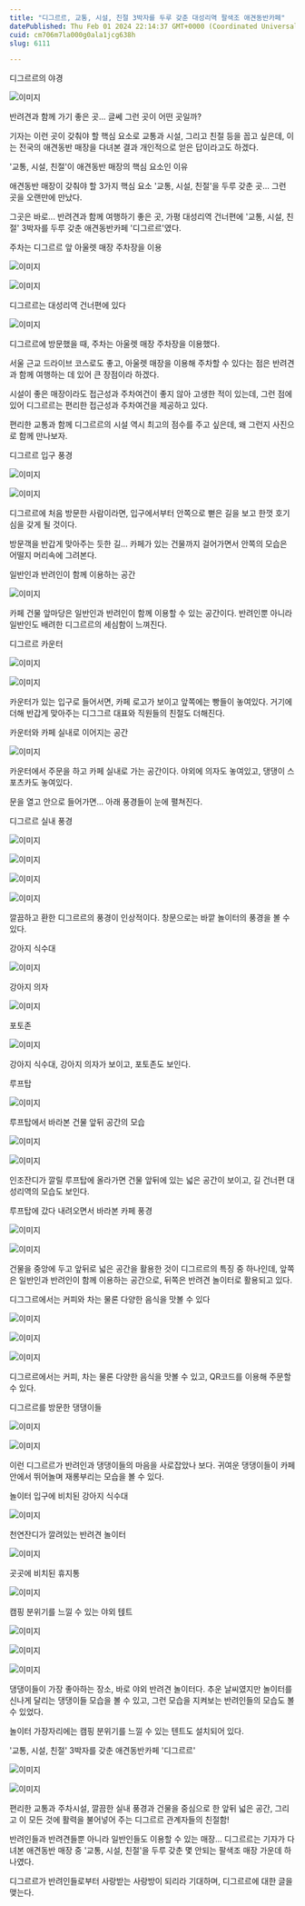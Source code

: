 ```yaml
---
title: "디그르르, 교통, 시설, 친절 3박자를 두루 갖춘 대성리역 팔색조 애견동반카페"
datePublished: Thu Feb 01 2024 22:14:37 GMT+0000 (Coordinated Universal Time)
cuid: cm706m7la000g0ala1jcg638h
slug: 6111

---
```



디그르르의 야경

![이미지](https://cdn.hashnode.com/res/hashnode/image/upload/v1739260127155/cee8c980-a470-4a5b-bb45-df7f08148fe6.jpeg)

반려견과 함께 가기 좋은 곳... 글쎄 그런 곳이 어떤 곳일까?

기자는 이런 곳이 갖춰야 할 핵심 요소로 교통과 시설, 그리고 친절 등을 꼽고 싶은데, 이는 전국의 애견동반 매장을 다녀본 결과 개인적으로 얻은 답이라고도 하겠다.

'교통, 시설, 친절'이 애견동반 매장의 핵심 요소인 이유

애견동반 매장이 갖춰야 할 3가지 핵심 요소 '교통, 시설, 친절'을 두루 갖춘 곳... 그런 곳을 오랜만에 만났다.

그곳은 바로... 반려견과 함께 여행하기 좋은 곳, 가평 대성리역 건너편에 '교통, 시설, 친절' 3박자를 두루 갖춘 애견동반카페 '디그르르'였다.

주차는 디그르르 앞 아울렛 매장 주차장을 이용

![이미지](https://cdn.hashnode.com/res/hashnode/image/upload/v1739260129429/6b9d2c7d-15a2-43c9-8fd0-b30828954e94.jpeg)

![이미지](https://cdn.hashnode.com/res/hashnode/image/upload/v1739260131397/d0c247e9-643f-457c-b9a9-5e8ed8affa13.jpeg)

디그르르는 대성리역 건너편에 있다

![이미지](https://cdn.hashnode.com/res/hashnode/image/upload/v1739260133201/0de7f151-6379-44b6-9202-4f273dad7217.jpeg)

디그르르에 방문했을 때, 주차는 아울렛 매장 주차장을 이용했다.

서울 근교 드라이브 코스로도 좋고, 아울렛 매장을 이용해 주차할 수 있다는 점은 반려견과 함께 여행하는 데 있어 큰 장점이라 하겠다.

시설이 좋은 매장이라도 접근성과 주차여건이 좋지 않아 고생한 적이 있는데, 그런 점에 있어 디그르르는 편리한 접근성과 주차여건을 제공하고 있다.

편리한 교통과 함께 디그르르의 시설 역시 최고의 점수를 주고 싶은데, 왜 그런지 사진으로 함께 만나보자.

디그르르 입구 풍경

![이미지](https://cdn.hashnode.com/res/hashnode/image/upload/v1739260135091/d2974511-ec76-4e57-8bb8-d0cb5b8674c6.jpeg)

![이미지](https://cdn.hashnode.com/res/hashnode/image/upload/v1739260137129/192c3bb8-af75-4ed6-aa5d-fc63215a1154.jpeg)

디그르르에 처음 방문한 사람이라면, 입구에서부터 안쪽으로 뻗은 길을 보고 한껏 호기심을 갖게 될 것이다.

방문객을 반갑게 맞아주는 듯한 길... 카페가 있는 건물까지 걸어가면서 안쪽의 모습은 어떨지 머리속에 그려본다.

일반인과 반려인이 함께 이용하는 공간

![이미지](https://cdn.hashnode.com/res/hashnode/image/upload/v1739260139326/ec993e48-a91e-4d35-8938-9120269a3d13.jpeg)

카페 건물 앞마당은 일반인과 반려인이 함께 이용할 수 있는 공간이다. 반려인뿐 아니라 일반인도 배려한 디그르르의 세심함이 느껴진다.

디그르르 카운터

![이미지](https://cdn.hashnode.com/res/hashnode/image/upload/v1739260141535/bb0b0f39-7e1a-49b1-ae8b-e4dfa46f3016.jpeg)

![이미지](https://cdn.hashnode.com/res/hashnode/image/upload/v1739260143369/35795cc4-d190-4ba4-b3cf-4a9db36af007.jpeg)

카운터가 있는 입구로 들어서면, 카페 로고가 보이고 앞쪽에는 빵들이 놓여있다. 거기에 더해 반갑게 맞아주는 디그그르 대표와 직원들의 친절도 더해진다.

카운터와 카페 실내로 이어지는 공간

![이미지](https://cdn.hashnode.com/res/hashnode/image/upload/v1739260145401/600255b4-2c08-4ed8-9834-2219fbf589ed.jpeg)

카운터에서 주문을 하고 카페 실내로 가는 공간이다. 야외에 의자도 놓여있고, 댕댕이 스포츠카도 놓여있다.

문을 열고 안으로 들어가면... 아래 풍경들이 눈에 펼쳐진다.

디그르르 실내 풍경

![이미지](https://cdn.hashnode.com/res/hashnode/image/upload/v1739260147486/137524b2-9669-4174-90bf-e2993e7ed798.jpeg)

![이미지](https://cdn.hashnode.com/res/hashnode/image/upload/v1739260149410/d5c5b77d-4214-48ee-9b48-c250c149121c.jpeg)

![이미지](https://cdn.hashnode.com/res/hashnode/image/upload/v1739260151805/488a2479-88d2-44d3-9aa5-83a3ad3e902b.jpeg)

![이미지](https://cdn.hashnode.com/res/hashnode/image/upload/v1739260153804/c9c2bcb9-d705-40e1-bff7-6a382d876b95.jpeg)

깔끔하고 환한 디그르르의 풍경이 인상적이다. 창문으로는 바깥 놀이터의 풍경을 볼 수 있다.

강아지 식수대

![이미지](https://cdn.hashnode.com/res/hashnode/image/upload/v1739260156191/6cb5e65a-f48b-44fa-bd0e-323c48973fc8.jpeg)

강아지 의자

![이미지](https://cdn.hashnode.com/res/hashnode/image/upload/v1739260157936/a8d68512-3b9f-4ab3-a7bd-3857c45b8097.jpeg)

포토존

![이미지](https://cdn.hashnode.com/res/hashnode/image/upload/v1739260160001/d75e925e-ea3f-4fdd-8b36-5d4351d679a5.jpeg)

강아지 식수대, 강아지 의자가 보이고, 포토존도 보인다.

루프탑

![이미지](https://cdn.hashnode.com/res/hashnode/image/upload/v1739260162254/ad13f3e2-470f-4bae-9858-4511253ad4f4.jpeg)

루프탑에서 바라본 건물 앞뒤 공간의 모습

![이미지](https://cdn.hashnode.com/res/hashnode/image/upload/v1739260164277/2fd2aeef-5980-4e5b-a198-2a1a728cbdcd.jpeg)

![이미지](https://cdn.hashnode.com/res/hashnode/image/upload/v1739260166097/30db415d-5c67-4465-8eb5-9786221fcfd4.jpeg)

인조잔디가 깔릴 루프탑에 올라가면 건물 앞뒤에 있는 넓은 공간이 보이고, 길 건너편 대성리역의 모습도 보인다.

루프탑에 갔다 내려오면서 바라본 카페 풍경

![이미지](https://cdn.hashnode.com/res/hashnode/image/upload/v1739260168244/aa67b4d8-0785-4647-9a73-1833f03524a5.jpeg)

![이미지](https://cdn.hashnode.com/res/hashnode/image/upload/v1739260170577/5881a8fd-dd11-4099-9867-dad560aae87f.jpeg)

건물을 중앙에 두고 앞뒤로 넓은 공간을 활용한 것이 디그르르의 특징 중 하나인데, 앞쪽은 일반인과 반려인이 함께 이용하는 공간으로, 뒤쪽은 반려견 놀이터로 활용되고 있다.

디그그르에서는 커피와 차는 물론 다양한 음식을 맛볼 수 있다

![이미지](https://cdn.hashnode.com/res/hashnode/image/upload/v1739260172890/b522fb98-9c11-4a07-80c8-7cf2dec60b39.jpeg)

![이미지](https://cdn.hashnode.com/res/hashnode/image/upload/v1739260174780/2b2694eb-c4f8-4375-b493-28f24a258c81.jpeg)

![이미지](https://cdn.hashnode.com/res/hashnode/image/upload/v1739260176933/c07d5664-64c2-4e31-b4bb-8dad2bf85670.jpeg)

디그르르에서는 커피, 차는 물론 다양한 음식을 맛볼 수 있고, QR코드를 이용해 주문할 수 있다.

디그르르를 방문한 댕댕이들

![이미지](https://cdn.hashnode.com/res/hashnode/image/upload/v1739260178743/2ee36ad0-57c2-4a92-af17-36d790b4a751.jpeg)

![이미지](https://cdn.hashnode.com/res/hashnode/image/upload/v1739260181030/18252a6f-eccf-471f-bcc6-05cc1d43d8a1.jpeg)

이런 디그르르가 반려인과 댕댕이들의 마음을 사로잡았나 보다. 귀여운 댕댕이들이 카페 안에서 뛰어놀며 재롱부리는 모습을 볼 수 있다.

놀이터 입구에 비치된 강아지 식수대

![이미지](https://cdn.hashnode.com/res/hashnode/image/upload/v1739260182845/10f0b52f-92f7-40f5-a9a0-5f011678e837.jpeg)

천연잔디가 깔려있는 반려견 놀이터

![이미지](https://cdn.hashnode.com/res/hashnode/image/upload/v1739260185261/3ee8c8d4-6780-4eb1-9798-ce2074fe6961.jpeg)

곳곳에 비치된 휴지통

![이미지](https://cdn.hashnode.com/res/hashnode/image/upload/v1739260187619/1ce4828c-f77d-48ec-a950-8f7259f2969b.jpeg)

캠핑 분위기를 느낄 수 있는 야외 텑트

![이미지](https://cdn.hashnode.com/res/hashnode/image/upload/v1739260189983/beeaf8f9-d832-4baa-b5b1-76033f9a2620.jpeg)

![이미지](https://cdn.hashnode.com/res/hashnode/image/upload/v1739260192239/01894fbb-b35a-4b9b-87b3-9bbd7f978351.jpeg)

![이미지](https://cdn.hashnode.com/res/hashnode/image/upload/v1739260194560/698295c4-1e6c-4cda-9010-e73a1b974020.jpeg)

댕댕이들이 가장 좋아하는 장소, 바로 야외 반려견 놀이터다. 추운 날씨였지만 놀이터를 신나게 달리는 댕댕이들 모습을 볼 수 있고, 그런 모습을 지켜보는 반려인들의 모습도 볼 수 있었다.

놀이터 가장자리에는 캠핑 분위기를 느낄 수 있는 텐트도 설치되어 있다.

'교통, 시설, 친절' 3박자를 갖춘 애견동반카페 '디그르르'

![이미지](https://cdn.hashnode.com/res/hashnode/image/upload/v1739260196541/561ceeef-95ab-4528-ba61-a3a456bc2778.jpeg)

![이미지](https://cdn.hashnode.com/res/hashnode/image/upload/v1739260198480/c1260a78-9fe6-4f48-b812-23b5b5675f52.jpeg)

편리한 교통과 주차시설, 깔끔한 실내 풍경과 건물을 중심으로 한 앞뒤 넓은 공간, 그리고 이 모든 것에 활력을 불어넣어 주는 디그르르 관계자들의 친절함!

반려인들과 반려견들뿐 아니라 일반인들도 이용할 수 있는 매장... 디그르르는 기자가 다녀본 애견동반 매장 중 '교통, 시설, 친절'을 두루 갖춘 몇 안되는 팔색조 매장 가운데 하나였다.

디그르르가 반려인들로부터 사랑받는 사랑방이 되리라 기대하며, 디그르르에 대한 글을 맺는다.